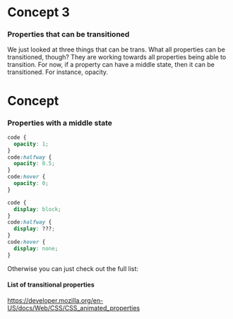 # Concept 3
### Properties that can be transitioned
We just looked at three things that can be trans. What all properties can be transitioned, though?
They are working towards all properties being able to transition. For now, if a property can have a middle state, then it can be transitioned. For instance, opacity.

# Concept
### Properties with a middle state

```css
code {
  opacity: 1;
}
code:halfway {
  opacity: 0.5;
}
code:hover {
  opacity: 0;
}
```

```css
code {
  display: block;
}
code:halfway {
  display: ???;
}
code:hover {
  display: none;
}
```

Otherwise you can just check out the full list:

#### List of transitional properties
https://developer.mozilla.org/en-US/docs/Web/CSS/CSS_animated_properties

